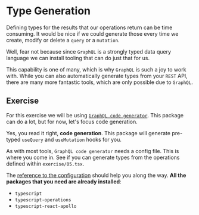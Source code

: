 # Type Generation

Defining types for the results that our operations return can be time consuming.
It would be nice if we could generate those every time we create, modify or delete
a `query` or a `mutation`.

Well, fear not because since `GraphQL` is a strongly typed data query language
we can install tooling that can do just that for us.

This capability is one of many, which is why `GraphQL` is such a joy to work with.
While you can also automatically generate types from your `REST` API, there are many more
fantastic tools, which are only possible due to `GraphQL`.

## Exercise

For this exercise we will be using [`GraphQL code generator`](https://graphql-code-generator.com/).
This package can do a lot, but for now, let's focus code generation.

Yes, you read it right, **code generation**. This package will generate pre-typed `useQuery` and `useMutation` hooks for you.

As with most tools, `GraphQL code generator` needs a config file. This is where you come in.
See if you can generate types from the operations defined within `exercise/05.tsx`.

The [reference to the configuration](https://graphql-code-generator.com/docs/getting-started/codegen-config) should help you along the way. **All the packages that you need are already installed**:

- `typescript`
- `typescript-operations`
- `typescript-react-apollo`
